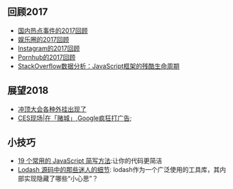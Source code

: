 
## 回顾2017
- [国内热点事件的2017回顾](https://mp.weixin.qq.com/s?__biz=MjM5NDA5NDcyMA==&mid=2651684216&idx=1&sn=68b5af34fdb10cb89e0a1b06a59b2d30&chksm=bd74d6978a035f81a9652a777f8ce211ea15d20f0e9fcfffd479490337434afc4440c94464d9&scene=21)
- [娱乐圈的2017回顾](http://www.zaobao.com.sg/zentertainment/celebs/story20171227-822018)
- [Instagram的2017回顾](https://hypebeast.com/zh/2017/11/instagram-2017-year-in-review)
- [Pornhub的2017回顾](https://www.pornhub.com/insights/2017-year-in-review)
- [StackOverflow数据分析：JavaScript框架的残酷生命周期](https://www.oschina.net/news/92367/brutal-lifecycle-javascript-frameworks)

## 展望2018
- [冲顶大会各种外挂出现了](http://blog.csdn.net/csdnnews/article/details/79029992)
- [CES现场|在「赌城」,Google疯狂打广告](http://www.geekpark.net/news/225892);


## 小技巧

- [19 个常用的 JavaScript 简写方法](http://mp.weixin.qq.com/s?__biz=MzAwNDcyNjI3OA==&mid=2650840838&idx=1&sn=5b8d653fa8b0e1e7d1dc630e844cd2f0&chksm=80d3b46fb7a43d79086e77ce1f4e85d0d110b5426d8af6e942c96d3c5030fde738fde6725879&mpshare=1&scene=23&srcid=0111dlNe7XBmjmndQIG2szJh#rd):让你的代码更简洁
- [Lodash 源码中的那些迷人的细节](https://zhuanlan.zhihu.com/p/32823459?iam=aafe36b7b11f10c90993ea3fca0a95dc?utm_medium=social&utm_source=qq): lodash作为一个广泛使用的工具库，其内部实现隐藏了哪些“小心思”？
